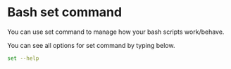 # Bash set command

You can use set command to manage how your bash scripts work/behave.

You can see all options for set command by typing below.

```bash
set --help
```
